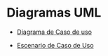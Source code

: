 
# Diagramas UML

* [Diagrama de Caso de uso](diagramas_de_casos_de_uso.md)

* [Escenario  de Caso de Uso](diagramasUML.md)
